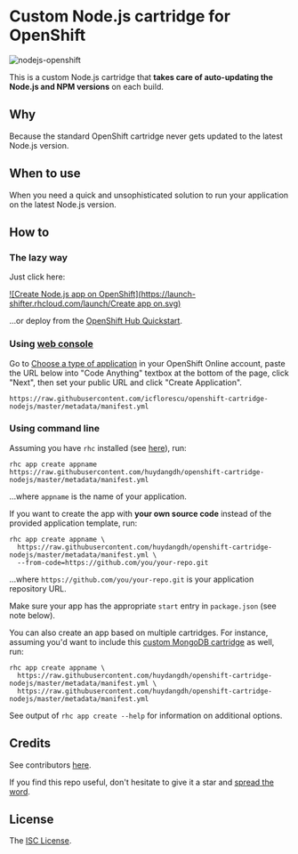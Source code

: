 # Custom Node.js cartridge for OpenShift

![nodejs-openshift](https://cloud.githubusercontent.com/assets/581999/13374525/d25b0a28-dd8f-11e5-86cd-a49b3e698aa5.png)

This is a custom Node.js cartridge that **takes care of auto-updating the Node.js and NPM versions** on each build.

## Why

Because the standard OpenShift cartridge never gets updated to the latest Node.js version.

## When to use

When you need a quick and unsophisticated solution to run your application on the latest Node.js version.

## How to

### The lazy way

Just click here:

[![Create Node.js app on OpenShift](https://launch-shifter.rhcloud.com/launch/Create app on.svg)](https://openshift.redhat.com/app/console/application_type/custom?&cartridges[]https://raw.githubusercontent.com/huydangdh/openshift-cartridge-nodejs/master/metadata/manifest.yml&name=appname)

…or deploy from the [OpenShift Hub Quickstart](https://hub.openshift.com/quickstarts/243-node-js-latest).

### Using [web console](https://openshift.redhat.com/app/console/applications)

Go to [Choose a type of application](https://openshift.redhat.com/app/console/application_types) in your OpenShift Online account, paste the URL below into "Code Anything" textbox at the bottom of the page, click "Next", then set your public URL and click "Create Application".

    https://raw.githubusercontent.com/icflorescu/openshift-cartridge-nodejs/master/metadata/manifest.yml

### Using command line

Assuming you have `rhc` installed (see [here](https://developers.openshift.com/en/managing-client-tools.html)), run:

    rhc app create appname https://raw.githubusercontent.com/huydangdh/openshift-cartridge-nodejs/master/metadata/manifest.yml

…where `appname` is the name of your application.

If you want to create the app with **your own source code** instead of the provided application template, run:

    rhc app create appname \
      https://raw.githubusercontent.com/huydangdh/openshift-cartridge-nodejs/master/metadata/manifest.yml \
      --from-code=https://github.com/you/your-repo.git

…where `https://github.com/you/your-repo.git` is your application repository URL.

Make sure your app has the appropriate `start` entry in `package.json` (see note below).

You can also create an app based on multiple cartridges. For instance, assuming you'd want to include this [custom MongoDB cartridge](https://github.com/icflorescu/openshift-cartridge-mongodb) as well, run:

    rhc app create appname \
      https://raw.githubusercontent.com/huydangdh/openshift-cartridge-nodejs/master/metadata/manifest.yml \
      https://raw.githubusercontent.com/huydangdh/openshift-cartridge-nodejs/master/metadata/manifest.yml

See output of `rhc app create --help` for information on additional options.

## Credits

See contributors [here](https://github.com/icflorescu/openshift-cartridge-nodejs/graphs/contributors).

If you find this repo useful, don't hesitate to give it a star and [spread the word](http://twitter.com/share?text=Checkout%20this%20custom%20Node.js%20cartridge%20for%20OpenShift!&amp;url=http%3A%2F%2Fgithub.com/icflorescu/openshift-cartridge-nodejs&amp;hashtags=javascript,nodejs,openshift&amp;via=icflorescu).

## License

The [ISC License](https://github.com/icflorescu/openshift-cartridge-nodejs/blob/master/LICENSE).
